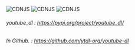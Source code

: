 ![CDNJS](https://img.shields.io/badge/For-youtube__dl-red) ![CDNJS](https://img.shields.io/badge/python-2.7.17-yellowgreen) ![CDNJS](https://img.shields.io/badge/coded-Zen%20Ganz-brightgreen)

###### youtube_dl : https://pypi.org/project/youtube_dl/
###### In Github. : https://github.com/ytdl-org/youtube-dl
